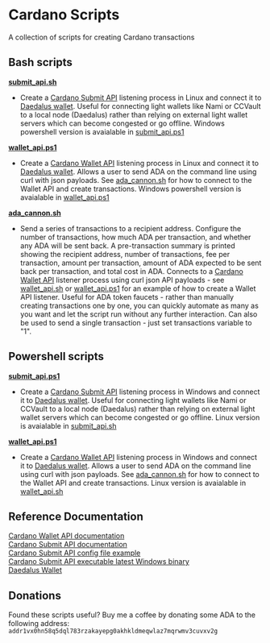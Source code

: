 # Cardano Scripts
A collection of scripts for creating Cardano transactions

## Bash scripts
**[submit_api.sh](submit_api.sh)** 
- Create a [Cardano Submit API](https://input-output-hk.github.io/cardano-rest/submit-api/) listening process in Linux and connect it to [Daedalus wallet](https://daedaluswallet.io/). Useful for connecting light wallets like Nami or CCVault to a local node (Daedalus) rather than relying on external light wallet servers which can become congested or go offline. Windows powershell version is avaialable in [submit_api.ps1](submit_api.ps1)

**[wallet_api.ps1](wallet_api.ps1)** 
- Create a [Cardano Wallet API](https://input-output-hk.github.io/cardano-wallet/api/edge/) listening process in Linux and connect it to [Daedalus wallet](https://daedaluswallet.io/). Allows a user to send ADA on the command line using curl with json payloads. See [ada_cannon.sh](ada_cannon.sh) for how to connect to the Wallet API and create transactions. Windows powershell version is avaialable in [wallet_api.ps1](wallet_api.ps1)

**[ada_cannon.sh](ada_cannon.sh)**
- Send a series of transactions to a recipient address. Configure the number of transactions, how much ADA per transaction, and whether any ADA will be sent back. A pre-transaction summary is printed showing the recipient address, number of transactions, fee per transaction, amount per transaction, amount of ADA expected to be sent back per transaction, and total cost in ADA. Connects to a [Cardano Wallet API](https://input-output-hk.github.io/cardano-wallet/api/edge/) listener process using curl json API payloads - see [wallet_api.sh](wallet_api.sh) or [wallet_api.ps1](wallet_api.ps1) for an example of how to create a Wallet API listener. Useful for ADA token faucets - rather than manually creating transactions one by one, you can quickly automate as many as you want and let the script run without any further interaction. Can also be used to send a single transaction - just set transactions variable to "1". 

## Powershell scripts
**[submit_api.ps1](submit_api.ps1)** 
- Create a [Cardano Submit API](https://input-output-hk.github.io/cardano-rest/submit-api/) listening process in Windows and connect it to [Daedalus wallet](https://daedaluswallet.io/). Useful for connecting light wallets like Nami or CCVault to a local node (Daedalus) rather than relying on external light wallet servers which can become congested or go offline. Linux version is avaialable in [submit_api.sh](submit_api.sh)

**[wallet_api.ps1](wallet_api.ps1)** 
- Create a [Cardano Wallet API](https://input-output-hk.github.io/cardano-wallet/api/edge/) listening process in Windows and connect it to [Daedalus wallet](https://daedaluswallet.io/). Allows a user to send ADA on the command line using curl with json payloads. See [ada_cannon.sh](ada_cannon.sh) for how to connect to the Wallet API and create transactions. Linux version is avaialable in [wallet_api.sh](wallet_api.sh)

## Reference Documentation
[Cardano Wallet API documentation](https://input-output-hk.github.io/cardano-wallet/api/edge/)<br>
[Cardano Submit API documentation](https://input-output-hk.github.io/cardano-rest/submit-api/)<br>
[Cardano Submit API config file example](https://raw.githubusercontent.com/input-output-hk/cardano-node/master/cardano-submit-api/config/tx-submit-mainnet-config.yaml)<br>
[Cardano Submit API executable latest Windows binary](https://hydra.iohk.io/job/Cardano/cardano-node/cardano-node-win64/latest-finished)<br>
[Daedalus Wallet](https://daedaluswallet.io/)<br>

## Donations
Found these scripts useful? Buy me a coffee by donating some ADA to the following address:
`addr1vx0hn58q5dql783rzakayepg0akhkldmeqwlaz7mqrwmv3cuvxv2g`
